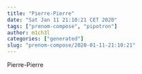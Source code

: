 ```yaml
---
title: "Pierre-Pierre"
date: "Sat Jan 11 21:10:21 CET 2020"
tags: ["prenom-compose", "pipotron"]
author: m1ch3l
categories: ["generated"]
slug: "prenom-compose/2020-01-11-21:10:21"
---
```


Pierre-Pierre
